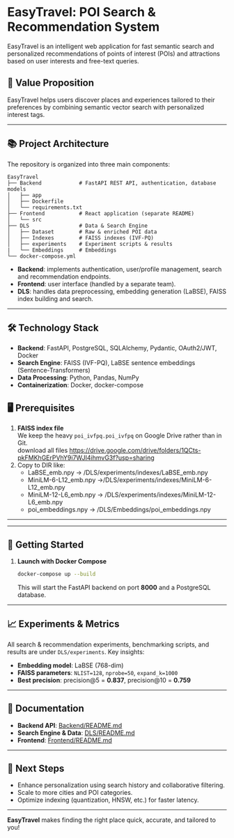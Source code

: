 # EasyTravel: POI Search & Recommendation System

EasyTravel is an intelligent web application for fast semantic search and personalized recommendations of points of interest (POIs) and attractions based on user interests and free-text queries.

## 📌 Value Proposition

EasyTravel helps users discover places and experiences tailored to their preferences by combining semantic vector search with personalized interest tags.

---

## 📚 Project Architecture

The repository is organized into three main components:

```
EasyTravel
├── Backend            # FastAPI REST API, authentication, database models
│   ├── app
│   ├── Dockerfile
│   └── requirements.txt
├── Frontend           # React application (separate README)
│   └── src
├── DLS                # Data & Search Engine
│   ├── Dataset        # Raw & enriched POI data
│   ├── Indexes        # FAISS indexes (IVF-PQ)
│   ├── experiments    # Experiment scripts & results
|   └── Embeddings     # Embeddings
└── docker-compose.yml
```

* **Backend**: implements authentication, user/profile management, search and recommendation endpoints.
* **Frontend**: user interface (handled by a separate team).
* **DLS**: handles data preprocessing, embedding generation (LaBSE), FAISS index building and search.

---

## 🛠️ Technology Stack

* **Backend**: FastAPI, PostgreSQL, SQLAlchemy, Pydantic, OAuth2/JWT, Docker
* **Search Engine**: FAISS (IVF-PQ), LaBSE sentence embeddings (Sentence-Transformers)
* **Data Processing**: Python, Pandas, NumPy
* **Containerization**: Docker, docker-compose

## 🖥️ Prerequisites

1. **FAISS index file**  
   We keep the heavy `poi_ivfpq.poi_ivfpq` on Google Drive rather than in Git.  
    download all files
    https://drive.google.com/drive/folders/1QCts-pkFMKhGErPVhY9i7WJI4ihmvG3f?usp=sharing
2. Copy to DIR like:
   - LaBSE_emb.npy -> /DLS/experiments/indexes/LaBSE_emb.npy
   - MiniLM-6-L12_emb.npy ->/DLS/experiments/indexes/MiniLM-6-L12_emb.npy
   - MiniLM-12-L6_emb.npy -> /DLS/experiments/indexes/MiniLM-12-L6_emb.npy
   - poi_embeddings.npy -> /DLS/Embeddings/poi_embeddings.npy
---

---

## 🚀 Getting Started

1. **Launch with Docker Compose**

   ```bash
   docker-compose up --build
   ```

   This will start the FastAPI backend on port **8000** and a PostgreSQL database.

---

## 📈 Experiments & Metrics

All search & recommendation experiments, benchmarking scripts, and results are under `DLS/experiments`. Key insights:

* **Embedding model**: LaBSE (768-dim)
* **FAISS parameters**: `NLIST=128`, `nprobe=50`, `expand_k=1000`
* **Best precision**: precision\@5 = **0.837**, precision\@10 = **0.759**

---

## 🔗 Documentation

* **Backend API**: [Backend/README.md](Backend/README.md)
* **Search Engine & Data**: [DLS/README.md](DLS/README.md)
* **Frontend**: [Frontend/README.md](Frontend/README.md)

---

## 🎯 Next Steps

* Enhance personalization using search history and collaborative filtering.
* Scale to more cities and POI categories.
* Optimize indexing (quantization, HNSW, etc.) for faster latency.

---

**EasyTravel** makes finding the right place quick, accurate, and tailored to you!
